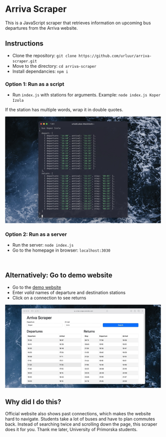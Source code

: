 # Arriva Scraper

This is a JavaScript scraper that retrieves information on upcoming bus departures from the Arriva website.

## Instructions

- Clone the repository: ```git clone https://github.com/urluur/arriva-scraper.git```
- Move to the directory: ```cd arriva-scraper``` 
- Install dependancies: ```npm i```

### Option 1: Run as a script

- Run `index.js` with stations for arguments. Example: ```node index.js Koper Izola```

If the station has multiple words, wrap it in double quotes.

![screenshot_cli](https://github.com/urluur/arriva-scraper/blob/main/screenshot_cli.jpg?raw=true)

### Option 2: Run as a server

- Run the server: ```node index.js```
- Go to the homepage in browser: `localhost:3030`

<br>

## Alternatively: Go to demo website

- Go to the [demo website](https://arriva-scraper.onrender.com) 
- Enter *valid* names of departure and destination stations
- Click on a connection to see returns


![screenshot_web](https://github.com/urluur/arriva-scraper/blob/main/screenshot_web.jpg?raw=true)


## Why did I do this?

Official website also shows past connections, which makes the website hard to navigate. Students take a lot of buses and have to plan commutes back. Instead of searching twice and scrolling down the page, this scraper does it for you. Thank me later, University of Primorska students.



